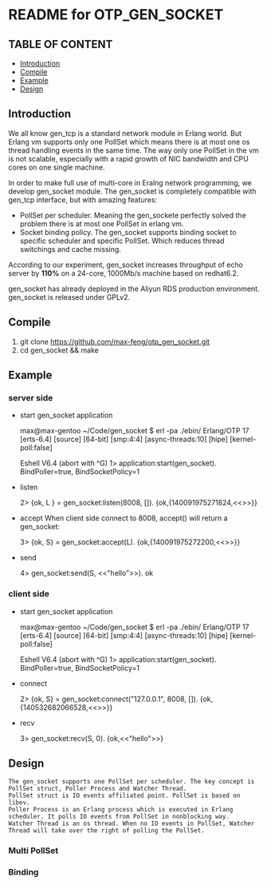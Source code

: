  README for OTP_GEN_SOCKET
 ========================================================================

## TABLE OF CONTENT ##

* [Introduction](#introduction)
* [Compile](#compile)
* [Example](#example)
* [Design](#Design)

## Introduction ##

We all know gen_tcp is a standard network module in Erlang world.
But Erlang vm supports only one PollSet which means there is at most one
os thread handling events in the same time.
The way only one PollSet in the vm is not scalable, especially with a rapid growth of NIC bandwidth and CPU cores on one single machine.

In order to make full use of multi-core in Eralng network programming, we develop gen_socket module.
The gen_socket is completely compatible with gen_tcp interface, but with amazing features:
- PollSet per scheduler. Meaning the gen_sockete perfectly solved the problem there is at most one PollSet in erlang vm.
- Socket binding policy. The gen_socket supports binding socket to specific scheduler and specific PollSet. Which reduces thread switchings and cache missing.

According to our experiment, gen_socket increases throughput of echo server by **110%** on a 24-core, 1000Mb/s machine based on redhat6.2.

gen_socket has already deployed in the Aliyun RDS production environment.
gen_socket is released under GPLv2.

## Compile ##

1) git clone https://github.com/max-feng/otp_gen_socket.git
2) cd gen_socket && make

## Example ##
### server side ###
* start gen_socket application

   max@max-gentoo ~/Code/gen_socket $ erl -pa ./ebin/
   Erlang/OTP 17 [erts-6.4] [source] [64-bit] [smp:4:4] [async-threads:10] [hipe] [kernel-poll:false]

   Eshell V6.4  (abort with ^G)
   1> application:start(gen_socket).
   BindPoller=true, BindSocketPolicy=1

* listen

   2> {ok, L } = gen_socket:listen(8008, []).
      {ok,{140091975271824,<<>>}}

* accept
   When client side connect to 8008, accept() will return a gen_socket:

   3> {ok, S} = gen_socket:accept(L).
      {ok,{140091975272200,<<>>}}

* send

   4> gen_socket:send(S, <<"hello">>).
      ok

### client side ###
* start gen_socket application

    max@max-gentoo ~/Code/gen_socket $ erl -pa ./ebin/
    Erlang/OTP 17 [erts-6.4] [source] [64-bit] [smp:4:4] [async-threads:10] [hipe] [kernel-poll:false]

    Eshell V6.4  (abort with ^G)
    1> application:start(gen_socket).
    BindPoller=true, BindSocketPolicy=1

* connect

    2> {ok, S} = gen_socket:connect("127.0.0.1", 8008, []).
       {ok,{140532682066528,<<>>}}

* recv

    3> gen_socket:recv(S, 0).
       {ok,<<"hello">>}

## Design ##

    The gen_socket supports one PollSet per scheduler. The key concept is PollSet struct, Poller Process and Watcher Thread.
    PollSet struct is IO events affiliated point. PollSet is based on libev.
    Poller Process is an Erlang process which is executed in Erlang scheduler. It polls IO events from PollSet in nonblocking way.
    Watcher Thread is an os thread. When no IO events in PollSet, Watcher Thread will take over the right of polling the PollSet.

### Multi PollSet ###
### Binding ###

